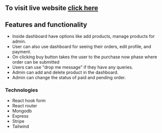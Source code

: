 # 

## To visit live website [click here](/)

## Features and functionality
- Inside dashboard have options like add products, manage products for admin.
- User can also use dashboard for seeing their orders, edit profile, and payment.
- On clicking buy button takes the user to the purchase now phase where order can be submitted
- Users can use "drop me message" if they have any queries.
- Admin can add and delete product in the dashboard.
- Admin can change the status of paid and pending order.

### Technologies 
- React hook form
- React router
- Mongodb
- Express
- Stripe 
- Tailwind 


